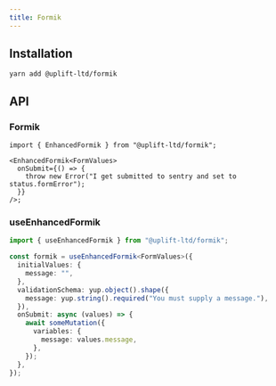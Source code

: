 ```yaml
---
title: Formik
---
```


## Installation

    yarn add @uplift-ltd/formik

## API

### Formik

```tsx
import { EnhancedFormik } from "@uplift-ltd/formik";

<EnhancedFormik<FormValues>
  onSubmit={() => {
    throw new Error("I get submitted to sentry and set to status.formError");
  }}
/>;
```

### useEnhancedFormik

```ts
import { useEnhancedFormik } from "@uplift-ltd/formik";

const formik = useEnhancedFormik<FormValues>({
  initialValues: {
    message: "",
  },
  validationSchema: yup.object().shape({
    message: yup.string().required("You must supply a message."),
  }),
  onSubmit: async (values) => {
    await someMutation({
      variables: {
        message: values.message,
      },
    });
  },
});
```
